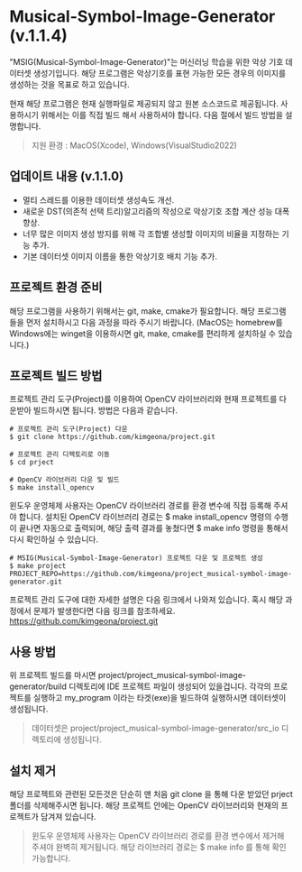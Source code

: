 # Musical-Symbol-Image-Generator (v.1.1.4)

"MSIG(Musical-Symbol-Image-Generator)"는 머신러닝 학습을 위한 악상 기호 데이터셋 생성기입니다. 해당 프로그램은 악상기호를 표현 가능한 모든 경우의 이미지를 생성하는 것을 목표로 하고 있습니다.

현재 해당 프로그램은 현재 실행파일로 제공되지 않고 원본 소스코드로 제공됩니다. 사용하시기 위해서는 이를 직접 빌드 해서 사용하셔야 합니다. 다음 절에서 빌드 방법을 설명합니다.

>지원 환경 : MacOS(Xcode), Windows(VisualStudio2022)

## 업데이트 내용 (v.1.1.0)
* 멀티 스레드를 이용한 데이터셋 생성속도 개선.
* 새로운 DST(의존적 선택 트리)알고리즘의 작성으로 악상기호 조합 계산 성능 대폭 향상.
* 너무 많은 이미지 생성 방지를 위해 각 조합별 생성할 이미지의 비율을 지정하는 기능 추가.
* 기본 데이터셋 이미지 이름을 통한 악상기호 배치 기능 추가.

## 프로젝트 환경 준비
해당 프로그램을 사용하기 위해서는 git, make, cmake가 필요합니다. 해당 프로그램들을 먼저 설치하시고 다음 과정을 따라 주시기 바랍니다. (MacOS는 homebrew를 Windows에는 winget을 이용하시면 git, make, cmake를 편리하게 설치하실 수 있습니다.)

## 프로젝트 빌드 방법
프로젝트 관리 도구(Project)를 이용하여 OpenCV 라이브러리와 현재 프로젝트를 다운받아 빌드하시면 됩니다. 방법은 다음과 같습니다.

    # 프로젝트 관리 도구(Project) 다운
    $ git clone https://github.com/kimgeona/project.git

    # 프로젝트 관리 디렉토리로 이동
    $ cd prject

    # OpenCV 라이브러리 다운 및 빌드
    $ make install_opencv

윈도우 운영체제 사용자는 OpenCV 라이브러리 경로를 환경 변수에 직접 등록해 주셔야 합니다. 설치된 OpenCV 라이브러리 경로는 \$ make install_opencv 명령의 수행이 끝나면 자동으로 출력되며, 해당 출력 결과를 놓쳤다면 \$ make info 명령을 통해서 다시 확인하실 수 있습니다.

    # MSIG(Musical-Symbol-Image-Generator) 프로젝트 다운 및 프로젝트 생성
    $ make project PROJECT_REPO=https://github.com/kimgeona/project_musical-symbol-image-generator.git

프로젝트 관리 도구에 대한 자세한 설명은 다음 링크에서 나와져 있습니다. 혹시 해당 과정에서 문제가 발생한다면 다음 링크를 참조하세요. https://github.com/kimgeona/project.git

## 사용 방법
위 프로젝트 빌드를 마시면 project/project_musical-symbol-image-generator/build 디렉토리에 IDE 프로젝트 파일이 생성되어 있을겁니다. 각각의 프로젝트를 실행하고 my_program 이라는 타겟(exe)을 빌드하여 실행하시면 데이터셋이 생성됩니다.

>데이터셋은 project/project_musical-symbol-image-generator/src_io 디렉토리에 생성됩니다.

## 설치 제거
해당 프로젝트와 관련된 모든것은 단순히 맨 처음 git clone 을 통해 다운 받았던 prject 폴더를 삭제해주시면 됩니다. 해당 프로젝트 안에는 OpenCV 라이브러리와 현재의 프로젝트가 담겨져 있습니다.

>윈도우 운영체제 사용자는 OpenCV 라이브러리 경로를 환경 변수에서 제거해 주셔야 완벽히 제거됩니다. 해당 라이브러리 경로는 $ make info 를 통해 확인 가능합니다.

